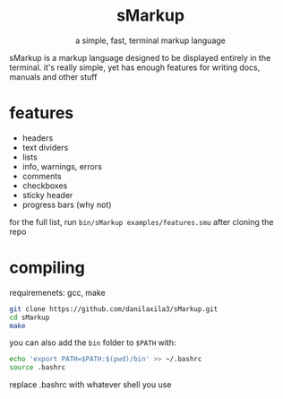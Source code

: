 <h1 align="center">sMarkup</h1>
<p align="center">a simple, fast, terminal markup language</p>

sMarkup is a markup language designed to be displayed entirely in the terminal. it's really simple, yet has enough features for writing docs, manuals and other stuff

# features
- headers
- text dividers
- lists
- info, warnings, errors
- comments
- checkboxes
- sticky header
- progress bars (why not)

for the full list, run `bin/sMarkup examples/features.smu` after cloning the repo

# compiling

requiremenets: gcc, make

```bash
git clone https://github.com/danilaxila3/sMarkup.git
cd sMarkup
make
```

you can also add the `bin` folder to `$PATH` with:

```bash
echo 'export PATH=$PATH:$(pwd)/bin' >> ~/.bashrc
source .bashrc
```

replace .bashrc with whatever shell you use

